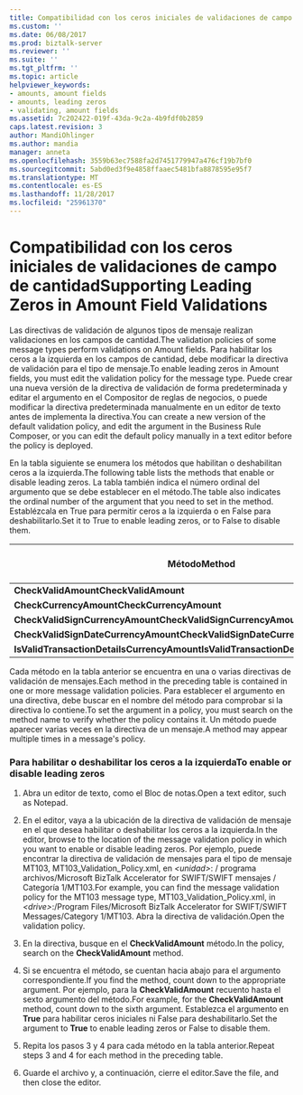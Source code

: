 ```yaml
---
title: Compatibilidad con los ceros iniciales de validaciones de campo de cantidad | Documentos de Microsoft
ms.custom: ''
ms.date: 06/08/2017
ms.prod: biztalk-server
ms.reviewer: ''
ms.suite: ''
ms.tgt_pltfrm: ''
ms.topic: article
helpviewer_keywords:
- amounts, amount fields
- amounts, leading zeros
- validating, amount fields
ms.assetid: 7c202422-019f-43da-9c2a-4b9fdf0b2859
caps.latest.revision: 3
author: MandiOhlinger
ms.author: mandia
manager: anneta
ms.openlocfilehash: 3559b63ec7588fa2d7451779947a476cf19b7bf0
ms.sourcegitcommit: 5abd0ed3f9e4858ffaaec5481bfa8878595e95f7
ms.translationtype: MT
ms.contentlocale: es-ES
ms.lasthandoff: 11/28/2017
ms.locfileid: "25961370"
---
```

# <a name="supporting-leading-zeros-in-amount-field-validations"></a><span data-ttu-id="91a49-102">Compatibilidad con los ceros iniciales de validaciones de campo de cantidad</span><span class="sxs-lookup"><span data-stu-id="91a49-102">Supporting Leading Zeros in Amount Field Validations</span></span>
<span data-ttu-id="91a49-103">Las directivas de validación de algunos tipos de mensaje realizan validaciones en los campos de cantidad.</span><span class="sxs-lookup"><span data-stu-id="91a49-103">The validation policies of some message types perform validations on Amount fields.</span></span> <span data-ttu-id="91a49-104">Para habilitar los ceros a la izquierda en los campos de cantidad, debe modificar la directiva de validación para el tipo de mensaje.</span><span class="sxs-lookup"><span data-stu-id="91a49-104">To enable leading zeros in Amount fields, you must edit the validation policy for the message type.</span></span> <span data-ttu-id="91a49-105">Puede crear una nueva versión de la directiva de validación de forma predeterminada y editar el argumento en el Compositor de reglas de negocios, o puede modificar la directiva predeterminada manualmente en un editor de texto antes de implementa la directiva.</span><span class="sxs-lookup"><span data-stu-id="91a49-105">You can create a new version of the default validation policy, and edit the argument in the Business Rule Composer, or you can edit the default policy manually in a text editor before the policy is deployed.</span></span>  
  
 <span data-ttu-id="91a49-106">En la tabla siguiente se enumera los métodos que habilitan o deshabilitan ceros a la izquierda.</span><span class="sxs-lookup"><span data-stu-id="91a49-106">The following table lists the methods that enable or disable leading zeros.</span></span> <span data-ttu-id="91a49-107">La tabla también indica el número ordinal del argumento que se debe establecer en el método.</span><span class="sxs-lookup"><span data-stu-id="91a49-107">The table also indicates the ordinal number of the argument that you need to set in the method.</span></span> <span data-ttu-id="91a49-108">Establézcala en True para permitir ceros a la izquierda o en False para deshabilitarlo.</span><span class="sxs-lookup"><span data-stu-id="91a49-108">Set it to True to enable leading zeros, or to False to disable them.</span></span>  
  
|<span data-ttu-id="91a49-109">Método</span><span class="sxs-lookup"><span data-stu-id="91a49-109">Method</span></span>|<span data-ttu-id="91a49-110">Número de argumento</span><span class="sxs-lookup"><span data-stu-id="91a49-110">Argument number</span></span>|  
|------------|---------------------|  
|<span data-ttu-id="91a49-111">**CheckValidAmount**</span><span class="sxs-lookup"><span data-stu-id="91a49-111">**CheckValidAmount**</span></span>|<span data-ttu-id="91a49-112">6</span><span class="sxs-lookup"><span data-stu-id="91a49-112">6</span></span>|  
|<span data-ttu-id="91a49-113">**CheckCurrencyAmount**</span><span class="sxs-lookup"><span data-stu-id="91a49-113">**CheckCurrencyAmount**</span></span>|<span data-ttu-id="91a49-114">4</span><span class="sxs-lookup"><span data-stu-id="91a49-114">4</span></span>|  
|<span data-ttu-id="91a49-115">**CheckValidSignCurrencyAmount**</span><span class="sxs-lookup"><span data-stu-id="91a49-115">**CheckValidSignCurrencyAmount**</span></span>|<span data-ttu-id="91a49-116">3</span><span class="sxs-lookup"><span data-stu-id="91a49-116">3</span></span>|  
|<span data-ttu-id="91a49-117">**CheckValidSignDateCurrencyAmount**</span><span class="sxs-lookup"><span data-stu-id="91a49-117">**CheckValidSignDateCurrencyAmount**</span></span>|<span data-ttu-id="91a49-118">4</span><span class="sxs-lookup"><span data-stu-id="91a49-118">4</span></span>|  
|<span data-ttu-id="91a49-119">**IsValidTransactionDetailsCurrencyAmount**</span><span class="sxs-lookup"><span data-stu-id="91a49-119">**IsValidTransactionDetailsCurrencyAmount**</span></span>|<span data-ttu-id="91a49-120">4</span><span class="sxs-lookup"><span data-stu-id="91a49-120">4</span></span>|  
  
 <span data-ttu-id="91a49-121">Cada método en la tabla anterior se encuentra en una o varias directivas de validación de mensajes.</span><span class="sxs-lookup"><span data-stu-id="91a49-121">Each method in the preceding table is contained in one or more message validation policies.</span></span> <span data-ttu-id="91a49-122">Para establecer el argumento en una directiva, debe buscar en el nombre del método para comprobar si la directiva lo contiene.</span><span class="sxs-lookup"><span data-stu-id="91a49-122">To set the argument in a policy, you must search on the method name to verify whether the policy contains it.</span></span> <span data-ttu-id="91a49-123">Un método puede aparecer varias veces en la directiva de un mensaje.</span><span class="sxs-lookup"><span data-stu-id="91a49-123">A method may appear multiple times in a message's policy.</span></span>  
  
### <a name="to-enable-or-disable-leading-zeros"></a><span data-ttu-id="91a49-124">Para habilitar o deshabilitar los ceros a la izquierda</span><span class="sxs-lookup"><span data-stu-id="91a49-124">To enable or disable leading zeros</span></span>  
  
1.  <span data-ttu-id="91a49-125">Abra un editor de texto, como el Bloc de notas.</span><span class="sxs-lookup"><span data-stu-id="91a49-125">Open a text editor, such as Notepad.</span></span>  
  
2.  <span data-ttu-id="91a49-126">En el editor, vaya a la ubicación de la directiva de validación de mensaje en el que desea habilitar o deshabilitar los ceros a la izquierda.</span><span class="sxs-lookup"><span data-stu-id="91a49-126">In the editor, browse to the location of the message validation policy in which you want to enable or disable leading zeros.</span></span> <span data-ttu-id="91a49-127">Por ejemplo, puede encontrar la directiva de validación de mensajes para el tipo de mensaje MT103, MT103_Validation_Policy.xml, en  *\<unidad\>*: / programa archivos/Microsoft BizTalk Accelerator for SWIFT/SWIFT mensajes / Categoría 1/MT103.</span><span class="sxs-lookup"><span data-stu-id="91a49-127">For example, you can find the message validation policy for the MT103 message type, MT103_Validation_Policy.xml, in *\<drive\>*:/Program Files/Microsoft BizTalk Accelerator for SWIFT/SWIFT Messages/Category 1/MT103.</span></span> <span data-ttu-id="91a49-128">Abra la directiva de validación.</span><span class="sxs-lookup"><span data-stu-id="91a49-128">Open the validation policy.</span></span>  
  
3.  <span data-ttu-id="91a49-129">En la directiva, busque en el **CheckValidAmount** método.</span><span class="sxs-lookup"><span data-stu-id="91a49-129">In the policy, search on the **CheckValidAmount** method.</span></span>  
  
4.  <span data-ttu-id="91a49-130">Si se encuentra el método, se cuentan hacia abajo para el argumento correspondiente.</span><span class="sxs-lookup"><span data-stu-id="91a49-130">If you find the method, count down to the appropriate argument.</span></span> <span data-ttu-id="91a49-131">Por ejemplo, para la **CheckValidAmount** recuento hasta el sexto argumento del método.</span><span class="sxs-lookup"><span data-stu-id="91a49-131">For example, for the **CheckValidAmount** method, count down to the sixth argument.</span></span> <span data-ttu-id="91a49-132">Establezca el argumento en **True** para habilitar ceros iniciales ni False para deshabilitarlo.</span><span class="sxs-lookup"><span data-stu-id="91a49-132">Set the argument to **True** to enable leading zeros or False to disable them.</span></span>  
  
5.  <span data-ttu-id="91a49-133">Repita los pasos 3 y 4 para cada método en la tabla anterior.</span><span class="sxs-lookup"><span data-stu-id="91a49-133">Repeat steps 3 and 4 for each method in the preceding table.</span></span>  
  
6.  <span data-ttu-id="91a49-134">Guarde el archivo y, a continuación, cierre el editor.</span><span class="sxs-lookup"><span data-stu-id="91a49-134">Save the file, and then close the editor.</span></span>